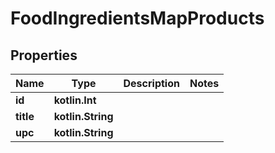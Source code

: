 
# FoodIngredientsMapProducts

## Properties
Name | Type | Description | Notes
------------ | ------------- | ------------- | -------------
**id** | **kotlin.Int** |  | 
**title** | **kotlin.String** |  | 
**upc** | **kotlin.String** |  | 




